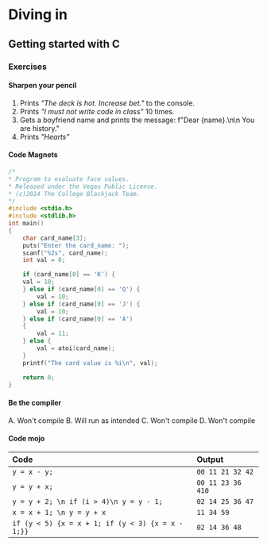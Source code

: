 # Diving in
## Getting started with C

### Exercises

#### Sharpen your pencil
1. Prints *"The deck is hot. Increase bet."* to the console.
2. Prints *"I must not write code in class"* 10 times.
3. Gets a boyfriend name and prints the message: f"Dear {name}.\n\n You are history."
4. Prints *"Hearts"*


#### Code Magnets
```c
/*
* Program to evaluate face values.
* Released under the Vegas Public License.
* (c)2014 The College Blackjack Team.
*/
#include <stdio.h>
#include <stdlib.h>
int main()
{
    char card_name[3];
    puts("Enter the card_name: ");
    scanf("%2s", card_name);
    int val = 0;

    if (card_name[0] == 'K') {
    val = 10;
    } else if (card_name[0] == 'Q') {
        val = 10;
    } else if (card_name[0] == 'J') {
        val = 10;
    } else if (card_name[0] == 'A')
    {
        val = 11;
    } else {
        val = atoi(card_name);
    }
    printf("The card value is %i\n", val);

    return 0;
}

```


#### Be the compiler
A. Won't compile
B. Will run as intended
C. Won't compile
D. Won't compile


#### Code mojo
| Code | Output     |
| :------------- | :------------- |
| ```y = x - y;```       | ```00 11 21 32 42```       |
| ```y = y + x;``` | ```00 11 23 36 410```|
| ```y = y + 2; \n if (i > 4)\n y = y - 1;```| ```02 14 25 36 47```|
| ```x = x + 1; \n y = y + x``` | ```11 34 59``` |
| ```if (y < 5) {x = x + 1; if (y < 3) {x = x - 1;}}``` | ```02 14 36 48``` |

